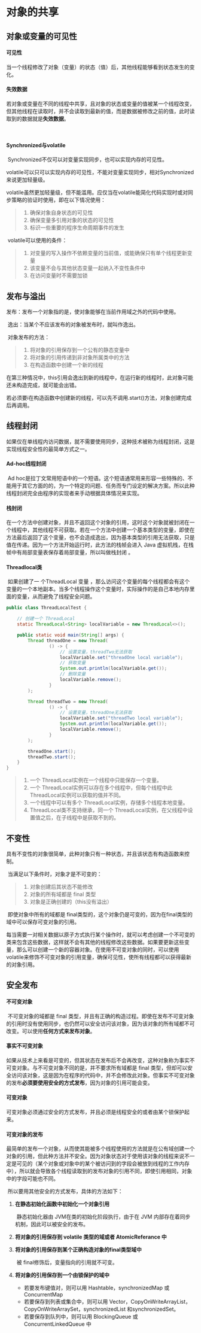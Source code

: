 # 对象的共享

## 对象或变量的可见性

#### 可见性

​		当一个线程修改了对象（变量）的状态（值）后，其他线程能够看到状态发生的变化。



#### 失效数据

​		若对象或变量在不同的线程中共享，且对象的状态或变量的值被某一个线程改变，但其他线程在读取时，并不会读取到最新的值，而是数据被修改之前的值，此时读取到的数据就是**失效数据**。

​		

#### Synchronized与volatile

​		Synchronized不仅可以对变量实现同步，也可以实现内存的可见性。

​		volatile可以只可以实现内存的可见性，不能对变量实现同步，相对Synchronized来说更加轻量级。

​		volatile虽然更加轻量级，但不能滥用。应仅当在volatile能简化代码实现时或对同步策略的验证时使用，即在以下情况使用：

> 1. 确保对象自身状态的可见性
> 2. 确保变量多引用对象的状态的可见性
> 3. 标识一些重要的程序生命周期事件的发生

​		volatile可以使用的条件：

> 1. 对变量的写入操作不依赖变量的当前值，或能确保只有单个线程更新变量
> 2. 该变量不会与其他状态变量一起纳入不变性条件中
> 3. 在访问变量时不需要加锁



## 发布与溢出

​		发布：发布一个对象指的是，使对象能够在当前作用域之外的代码中使用。

​		逸出：当某个不应该发布的对象被发布时，就叫作逸出。

​		对象发布的方法：

> 1. 将对象的引用保存到一个公有的静态变量中
> 2. 将对象的引用传递到非对象所属类中的方法
> 3. 在构造函数中创建一个新的线程

​		在第三种情况中，this引用会逸出到新的线程中，在运行新的线程时，此对象可能还未构造完成，就可能会出错。

若必须要i在构造函数中创建新的线程，可以先不调用.start()方法，对象创建完成后再调用。



## 线程封闭

​		如果仅在单线程内访问数据，就不需要使用同步，这种技术被称为线程封闭，这是实现线程安全性的最简单方式之一。



#### Ad-hoc线程封闭

​		Ad hoc是拉丁文常用短语中的一个短语。这个短语通常用来形容一些特殊的、不能用于其它方面的的，为一个特定的问题、任务而专门设定的解决方案。所以此种线程封闭完全由程序的实现者来手动根据具体情况来实现。



#### 栈封闭

​		在一个方法中创建对象，并且不返回这个对象的引用，这时这个对象就被封闭在一个线程中，其他线程不可获取。若在一个方法中创建一个基本类型的变量，即使在方法最后返回了这个变量，也不会造成逸出，因为基本类型的引用无法获取，只是值在传递。因为一个方法开始运行时，此方法的栈帧会进入 Java 虚拟机栈，在栈帧中有局部变量表保存着局部变量，所以叫做栈封闭 。 



#### Threadlocal类

​		如果创建了一 个ThreadLocal 变量 ，那么访问这个变量的每个线程都会有这个变量的一个本地副本。当多个线程操作这个变量时，实际操作的是自己本地内存里面的变量，从而避免了线程安全问题。

```java
public class ThreadLocalTest {

    // 创建一个 ThreadLocal
    static ThreadLocal<String> localVariable = new ThreadLocal<>();

    public static void main(String[] args) {
        Thread threadOne = new Thread(
                () -> {
                    // 设置变量，threadTwo无法获取
                    localVariable.set("threadOne local variable");
                    // 获取变量
                    System.out.println(localVariable.get());
                    // 删除变量
                    localVariable.remove();
                }
        );

        Thread threadTwo = new Thread(
                () -> {
                    // 设置变量，threadOne无法获取
                    localVariable.set("threadTwo local variable");
                    System.out.println(localVariable.get());
                    localVariable.remove();
                }
        );

        threadOne.start();
        threadTwo.start();
    }
}
```

> 1. 一个 ThreadLocal实例在一个线程中只能保存一个变量。
> 2. 一个 ThreadLocal实例可以存在多个线程中，但每个线程中此 ThreadLocal实例可以获取的值并不同。
> 3. 一个线程中可以有多个 ThreadLocal实例，存储多个线程本地变量。
> 4. ThreadLocal类不支持继承，同一个 ThreadLocal实例，在父线程中设置值之后，在子线程中是获取不到的。





## 不变性

​		具有不变性的对象很简单，此种对象只有一种状态，并且该状态有构造函数来控制。

​		当满足以下条件时，对象才是不可变的：

> 1. 对象创建后其状态不能修改
> 2. 对象的所有域都是 final 类型
> 3. 对象是正确创建的（this没有溢出）

​		即使对象中所有的域都是 final类型的，这个对象仍是可变的，因为在final类型的域中可以保存可变对象的引用。

​		每当需要一对相关数据以原子方式执行某个操作时，就可以考虑创建一个不可变的类来包含这些数据，这样就不会有其他的线程修改这些数据。如果要更新这些变量，那么可以创建一个新的容器对象。在使用不可变对象的同时，可以使用 volatile来修饰不可变对象的引用变量，确保可见性，使所有线程都可以获得最新的对象引用。



## 安全发布

#### 不可变对象

​		不可变对象的域都是 final 类型，并且有正确的构造过程。即使在发布不可变对象的引用时没有使用同步，也仍然可以安全访问该对象，因为该对象的所有域都不可改变。可以使用**任何方式来发布对象**。



#### 事实不可变对象

​		如果从技术上来看是可变的，但其状态在发布后不会再改变，这种对象称为事实不可变对象。与不可变对象不同的是，并不要求所有域都是 final 类型，但却可以安全访问该对象，这是因为在程序的代码中，并不会修改此对象。但事实不可变对象的发布**必须要使用安全的方式发布**，因为对象的引用可能会变。



#### 可变对象

​		可变对象必须通过安全的方式发布，并且必须是线程安全的或者由某个锁保护起来。



#### 可变对象的发布

​		最简单的发布一个对象，从而使其能被多个线程使用的方法就是在公有域创建一个对象的引用，但此种方法并不安全。因为对象状态对于使用该对象的线程来说不一定是可见的（某个对象或对象中的某个被访问到的字段会被放到线程的工作内存中），所以就会导致各个线程读取到的发布对象的引用不同，即使引用相同，对象中的字段可能也不同。

​		所以要用其他安全的方式发布，具体的方法如下：

1. **在静态初始化函数中初始化一个对象引用**

   ​		静态初始化器由 JVM在类的初始化阶段执行，由于在 JVM 内部存在着同步机制，因此可以被安全的发布。

2. **将对象的引用保存到 volatile 类型的域或者 AtomicReferance 中**

3. **将对象的引用保存到某个正确构造对象的final类型域中**

   ​		被 final修饰后，变量指向的引用就不可变。

4. **将对象的引用保存到一个由锁保护的域中**

   - 若要发布键值对，则可以用 Hashtable，synchronizedMap 或 ConcurrentMap
   - 若要保存到列表或集合中，则可以用 Vector，CopyOnWriteArrayList，CopyOnWriteArraySet，synchronizedList 和synchronizedSet。
   - 若要保存到队列中，则可以用 BlockingQueue 或 ConcurrentLinkedQueue 中

























